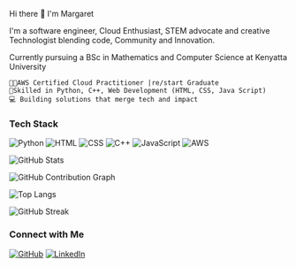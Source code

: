  Hi there 👋
I'm Margaret

I'm a software engineer, Cloud Enthusiast, STEM advocate and creative Technologist blending code, Community and Innovation.

Currently pursuing a BSc in Mathematics and Computer Science at Kenyatta University
    
    👩🏿AWS Certified Cloud Practitioner |re/start Graduate
    🧠Skilled in Python, C++, Web Development (HTML, CSS, Java Script)
    💻 Building solutions that merge tech and impact
### Tech Stack
![Python](https://img.shields.io/badge/Python-3776AB?style=for-the-badge&logo=python&logoColor=white)
![HTML](https://img.shields.io/badge/HTML5-E34F26?style=for-the-badge&logo=html5&logoColor=white)
![CSS](https://img.shields.io/badge/CSS3-1572B6?style=for-the-badge&logo=css3&logoColor=white)
![C++](https://img.shields.io/badge/C++-00599C?style=for-the-badge&logo=cplusplus&logoColor=white)
![JavaScript](https://img.shields.io/badge/JavaScript-F7DF1E?style=for-the-badge&logo=javascript&logoColor=black)
![AWS](https://img.shields.io/badge/AWS-232F3E?style=for-the-badge&logo=amazonaws&logoColor=white)

![GitHub Stats](https://github-readme-stats.vercel.app/api?username=Megytherah&show_icons=true&theme=radical)

![GitHub Contribution Graph](https://github-profile-summary-cards.vercel.app/api/cards/profile-details?username=Megytherah&theme=github_dark)

![Top Langs](https://github-readme-stats.vercel.app/api/top-langs/?username=Megytherah&layout=compact)

![GitHub Streak](https://streak-stats.demolab.com/?user=Megytherah)

### Connect with Me
[![GitHub](https://img.shields.io/badge/GitHub-100000?style=for-the-badge&logo=github&logoColor=white)](https://github.com/Megytherah)
[![LinkedIn](https://img.shields.io/badge/LinkedIn-0077B5?style=for-the-badge&logo=linkedin&logoColor=white)](https://linkedin.com/in/your-profile)
